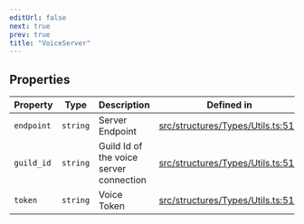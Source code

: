 ```yaml
---
editUrl: false
next: true
prev: true
title: "VoiceServer"
---
```


## Properties

| Property | Type | Description | Defined in |
| ------ | ------ | ------ | ------ |
| `endpoint` | `string` | Server Endpoint | [src/structures/Types/Utils.ts:517](https://github.com/appujet/lavalink-client/blob/4880e032861893b27e80b7c2d6c36639afbb3479/src/structures/Types/Utils.ts#L517) |
| `guild_id` | `string` | Guild Id of the voice server connection | [src/structures/Types/Utils.ts:515](https://github.com/appujet/lavalink-client/blob/4880e032861893b27e80b7c2d6c36639afbb3479/src/structures/Types/Utils.ts#L515) |
| `token` | `string` | Voice Token | [src/structures/Types/Utils.ts:513](https://github.com/appujet/lavalink-client/blob/4880e032861893b27e80b7c2d6c36639afbb3479/src/structures/Types/Utils.ts#L513) |
